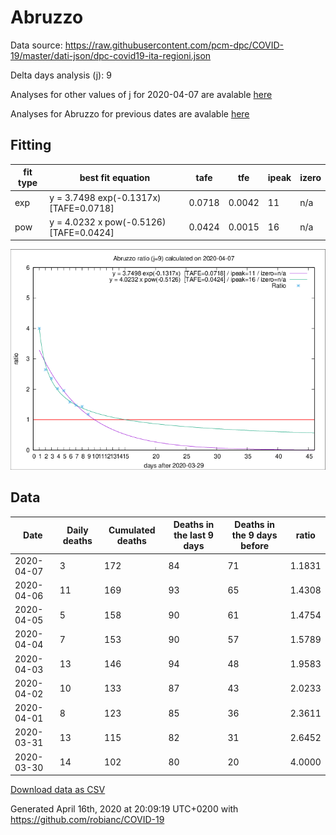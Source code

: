 # Abruzzo

Data source: https://raw.githubusercontent.com/pcm-dpc/COVID-19/master/dati-json/dpc-covid19-ita-regioni.json

Delta days analysis (j): 9

Analyses for other values of j for 2020-04-07 are avalable [here](../2020-04-07/README.md)

Analyses for Abruzzo for previous dates are avalable [here](../README.md)

## Fitting 
|fit type|best fit equation|tafe|tfe|ipeak|izero|
|-------|-----|--------|------|---|---|
|exp|y = 3.7498 exp(-0.1317x)  [TAFE=0.0718]|0.0718|0.0042|11|n/a|
|pow|y = 4.0232 x pow(-0.5126)  [TAFE=0.0424]|0.0424|0.0015|16|n/a|

![Plot](COVID-19_abruzzo_j9_2020-04-07.png)

## Data
|Date|Daily deaths|Cumulated deaths|Deaths in the last 9 days|Deaths in the 9 days before|ratio|
|----|----------|-----------|-------|--------------------|-----|
|2020-04-07|3|172|84|71|1.1831|
|2020-04-06|11|169|93|65|1.4308|
|2020-04-05|5|158|90|61|1.4754|
|2020-04-04|7|153|90|57|1.5789|
|2020-04-03|13|146|94|48|1.9583|
|2020-04-02|10|133|87|43|2.0233|
|2020-04-01|8|123|85|36|2.3611|
|2020-03-31|13|115|82|31|2.6452|
|2020-03-30|14|102|80|20|4.0000|

[Download data as CSV](COVID-19_abruzzo_j9_2020-04-07.csv)

Generated April 16th, 2020 at 20:09:19 UTC+0200 with https://github.com/robianc/COVID-19
